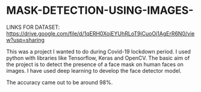 # MASK-DETECTION-USING-IMAGES-

LINKS FOR DATASET:
https://drive.google.com/file/d/1qERH0XoiEYUhRLoT9jCuoOi1AgErR6N0/view?usp=sharing

This was a project I wanted to do during Covid-19 lockdown period. I used python with libraries like Tensorflow, Keras and OpenCV. The basic aim of the project is to detect the presence of a face mask on human faces on images. I have used deep learning to develop the face detector model.

The accuracy came out to be around 98%.
